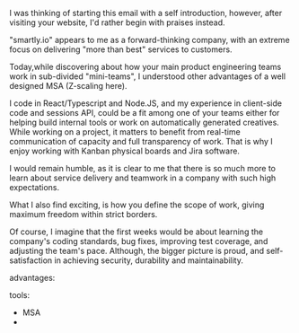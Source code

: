 I was thinking of starting this email with a self introduction, however, after visiting your website, I'd rather begin with praises instead.

"smartly.io" appears to me as a forward-thinking company, with an  extreme focus on delivering "more than best" services to customers.

Today,while discovering about how your main product engineering teams work in sub-divided "mini-teams", I understood other advantages of a well designed MSA (Z-scaling here).

I code in React/Typescript and Node.JS, and my experience in client-side code and sessions API, could be a fit among one of your teams either for helping build internal tools or work on automatically generated creatives.
While working on a project, it matters to benefit from real-time communication of capacity and full transparency of work. That is why I enjoy working with Kanban physical boards and Jira software.

I would remain humble, as it is clear to me that there is so much more to learn about service delivery and teamwork in a company with such high expectations.

What I also find exciting, is how you define the scope of work, giving maximum freedom within strict borders.

Of course, I imagine that the first weeks would be about learning the company's coding standards, bug fixes, improving test coverage, and adjusting the team's pace.
Although, the bigger picture is proud, and self-satisfaction in achieving security, durability and maintainability.


advantages:

tools:
- MSA
- 
